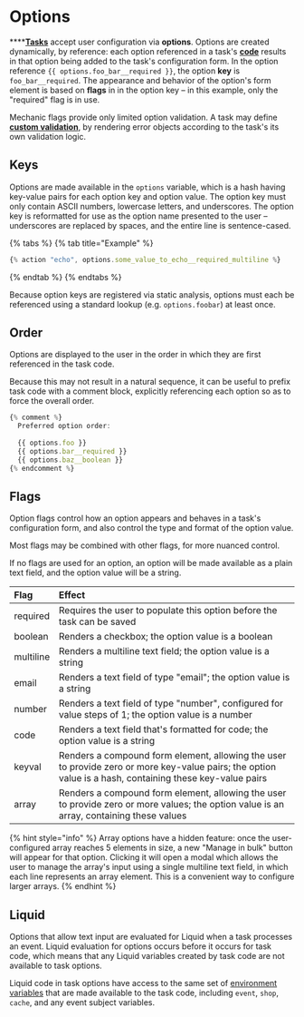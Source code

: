 # Options

\*\*\*\*[**Tasks**](../) accept user configuration via **options**. Options are created dynamically, by reference: each option referenced in a task's [**code**](../code/) results in that option being added to the task's configuration form. In the option reference `{{ options.foo_bar__required }}`, the option **key** is `foo_bar__required`. The appearance and behavior of the option's form element is based on **flags** in in the option key – in this example, only the "required" flag is in use.

Mechanic flags provide only limited option validation. A task may define [**custom validation**](custom-validation.md), by rendering error objects according to the task's its own validation logic.

## Keys

Options are made available in the `options` variable, which is a hash having key-value pairs for each option key and option value. The option key must only contain ASCII numbers, lowercase letters, and underscores. The option key is reformatted for use as the option name presented to the user – underscores are replaced by spaces, and the entire line is sentence-cased.

{% tabs %}
{% tab title="Example" %}
```javascript
{% action "echo", options.some_value_to_echo__required_multiline %}
```
{% endtab %}
{% endtabs %}

Because option keys are registered via static analysis, options must each be referenced using a standard lookup \(e.g. `options.foobar`\) at least once.

## Order

Options are displayed to the user in the order in which they are first referenced in the task code.

Because this may not result in a natural sequence, it can be useful to prefix task code with a comment block, explicitly referencing each option so as to force the overall order.

```javascript
{% comment %}
  Preferred option order:
  
  {{ options.foo }}
  {{ options.bar__required }}
  {{ options.baz__boolean }}
{% endcomment %}
```

## Flags

Option flags control how an option appears and behaves in a task's configuration form, and also control the type and format of the option value.

Most flags may be combined with other flags, for more nuanced control.

If no flags are used for an option, an option will be made available as a plain text field, and the option value will be a string.

| Flag | Effect |
| :--- | :--- |
| required | Requires the user to populate this option before the task can be saved |
| boolean | Renders a checkbox; the option value is a boolean |
| multiline | Renders a multiline text field; the option value is a string |
| email | Renders a text field of type "email"; the option value is a string |
| number | Renders a text field of type "number", configured for value steps of 1; the option value is a number |
| code | Renders a text field that's formatted for code; the option value is a string |
| keyval | Renders a compound form element, allowing the user to provide zero or more key-value pairs; the option value is a hash, containing these key-value pairs |
| array | Renders a compound form element, allowing the user to provide zero or more values; the option value is an array, containing these values |

{% hint style="info" %}
Array options have a hidden feature: once the user-configured array reaches 5 elements in size, a new "Manage in bulk" button will appear for that option. Clicking it will open a modal which allows the user to manage the array's input using a single multiline text field, in which each line represents an array element. This is a convenient way to configure larger arrays.
{% endhint %}

## Liquid

Options that allow text input are evaluated for Liquid when a task processes an event. Liquid evaluation for options occurs before it occurs for task code, which means that any Liquid variables created by task code are not available to task options.

Liquid code in task options have access to the same set of [environment variables](../code/environment-variables.md) that are made available to the task code, including `event`, `shop`, `cache`, and any event subject variables.

